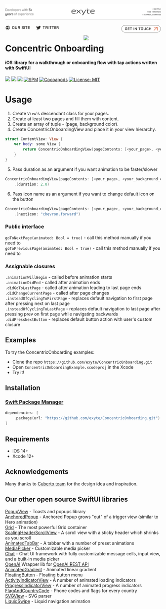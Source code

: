 <a href="https://exyte.com/"><picture><source media="(prefers-color-scheme: dark)" srcset="https://raw.githubusercontent.com/exyte/media/master/common/header-dark.png"><img src="https://raw.githubusercontent.com/exyte/media/master/common/header-light.png"></picture></a>

<a href="https://exyte.com/"><picture><source media="(prefers-color-scheme: dark)" srcset="https://raw.githubusercontent.com/exyte/media/master/common/our-site-dark.png" width="80" height="16"><img src="https://raw.githubusercontent.com/exyte/media/master/common/our-site-light.png" width="80" height="16"></picture></a>&nbsp;&nbsp;&nbsp;&nbsp;&nbsp;<a href="https://twitter.com/exyteHQ"><picture><source media="(prefers-color-scheme: dark)" srcset="https://raw.githubusercontent.com/exyte/media/master/common/twitter-dark.png" width="74" height="16"><img src="https://raw.githubusercontent.com/exyte/media/master/common/twitter-light.png" width="74" height="16">
</picture></a> <a href="https://exyte.com/contacts"><picture><source media="(prefers-color-scheme: dark)" srcset="https://raw.githubusercontent.com/exyte/media/master/common/get-in-touch-dark.png" width="128" height="24" align="right"><img src="https://raw.githubusercontent.com/exyte/media/master/common/get-in-touch-light.png" width="128" height="24" align="right"></picture></a>

<img align="right" src="https://raw.githubusercontent.com/exyte/media/master/ConcentricOnboarding/demo.gif" width="250" />

<p><h1 align="left">Concentric Onboarding</h1></p>

<p><h4>iOS library for a walkthrough or onboarding flow with tap actions written with SwiftUI</h4></p>

![](https://img.shields.io/github/v/tag/exyte/ConcentricOnboarding?label=Version)
[![](https://img.shields.io/endpoint?url=https%3A%2F%2Fswiftpackageindex.com%2Fapi%2Fpackages%2Fexyte%2FConcentricOnboarding%2Fbadge%3Ftype%3Dswift-versions)](https://swiftpackageindex.com/exyte/ConcentricOnboarding)
[![](https://img.shields.io/endpoint?url=https%3A%2F%2Fswiftpackageindex.com%2Fapi%2Fpackages%2Fexyte%2FConcentricOnboarding%2Fbadge%3Ftype%3Dplatforms)](https://swiftpackageindex.com/exyte/ConcentricOnboarding)
[![SPM](https://img.shields.io/badge/SPM-Compatible-brightgreen.svg)](https://swiftpackageindex.com/exyte/ConcentricOnboarding)
[![Cocoapods](https://img.shields.io/badge/Cocoapods-Deprecated%20after%201.0.5-yellow.svg)](https://cocoapods.org/pods/ConcentricOnboarding)
[![License: MIT](https://img.shields.io/badge/License-MIT-black.svg)](https://opensource.org/licenses/MIT)

# Usage
1. Create `View`'s descendant class for your pages.
2. Create at least two pages and fill them with content.
3. Create an array of tuple - (page, background color).
4. Create ConcentricOnboardingView and place it in your view hierarchy.
```swift
struct ContentView: View {
    var body: some View {
        return ConcentricOnboardingView(pageContents: [<your_page>, <your_background_color>])
    }
}
```
5. Pass duration as an argument if you want animation to be faster/slower
```swift
ConcentricOnboardingView(pageContents: [<your_page>, <your_background_color>])
	.(duration: 2.0)
```

6. Pass icon name as an argument if you want to change default icon on the button 
```swift
ConcentricOnboardingView(pageContents: [<your_page>, <your_background_color>])
	.(nextIcon: "chevron.forward")
```
  
### Public interface    
`goToNextPage(animated: Bool = true)` - call this method manually if you need to  
`goToPreviousPage(animated: Bool = true)` - call this method manually if you need to  
  
### Assignable closures    

`.animationWillBegin` - called before animation starts  
`.animationDidEnd` - called after animation ends  
`.didGoToLastPage` - called after animation leading to last page ends  
`.didChangeCurrentPage` - called after page changes  
`.insteadOfCyclingToFirstPage` - replaces default navigation to first page after pressing next on last page  
`.insteadOfCyclingToLastPage` - replaces default navigation to last page after pressing prev on first page while navigating backwards  
`.didPressNextButton` - replaces default button action with user's custom closure  
  
## Examples

To try the ConcentricOnboarding examples:
- Clone the repo `https://github.com/exyte/ConcentricOnboarding.git`
- Open `ConcentricOnboardingExample.xcodeproj` in the Xcode
- Try it!

## Installation

### [Swift Package Manager](https://swift.org/package-manager/)

```swift
dependencies: [
    .package(url: "https://github.com/exyte/ConcentricOnboarding.git")
]
```

## Requirements

* iOS 14+
* Xcode 12+

## Acknowledgements

Many thanks to [Cuberto team](https://dribbble.com/shots/6654320-Animated-Onboarding-Screens) for the design idea and inspiration. 

## Our other open source SwiftUI libraries
[PopupView](https://github.com/exyte/PopupView) - Toasts and popups library    
[AnchoredPopup](https://github.com/exyte/AnchoredPopup) - Anchored Popup grows "out" of a trigger view (similar to Hero animation)    
[Grid](https://github.com/exyte/Grid) - The most powerful Grid container    
[ScalingHeaderScrollView](https://github.com/exyte/ScalingHeaderScrollView) - A scroll view with a sticky header which shrinks as you scroll    
[AnimatedTabBar](https://github.com/exyte/AnimatedTabBar) - A tabbar with a number of preset animations   
[MediaPicker](https://github.com/exyte/mediapicker) - Customizable media picker     
[Chat](https://github.com/exyte/chat) - Chat UI framework with fully customizable message cells, input view, and a built-in media picker  
[OpenAI](https://github.com/exyte/OpenAI) Wrapper lib for [OpenAI REST API](https://platform.openai.com/docs/api-reference/introduction)    
[AnimatedGradient](https://github.com/exyte/AnimatedGradient) - Animated linear gradient     
[FloatingButton](https://github.com/exyte/FloatingButton) - Floating button menu    
[ActivityIndicatorView](https://github.com/exyte/ActivityIndicatorView) - A number of animated loading indicators    
[ProgressIndicatorView](https://github.com/exyte/ProgressIndicatorView) - A number of animated progress indicators    
[FlagAndCountryCode](https://github.com/exyte/FlagAndCountryCode) - Phone codes and flags for every country    
[SVGView](https://github.com/exyte/SVGView) - SVG parser    
[LiquidSwipe](https://github.com/exyte/LiquidSwipe) - Liquid navigation animation    

